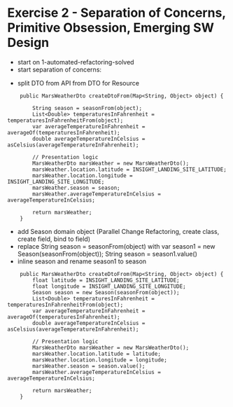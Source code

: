 # Exercise 2 - Separation of Concerns, Primitive Obsession, Emerging SW Design
* start on 1-automated-refactoring-solved
* start separation of concerns: 
- split DTO from API from DTO for Resource
```
    public MarsWeatherDto createDtoFrom(Map<String, Object> object) {

        String season = seasonFrom(object);
        List<Double> temperaturesInFahrenheit = temperaturesInFahrenheitFrom(object);
        var averageTemperatureInFahrenheit = averageOf(temperaturesInFahrenheit);
        double averageTemperatureInCelsius = asCelsius(averageTemperatureInFahrenheit);

        // Presentation logic
        MarsWeatherDto marsWeather = new MarsWeatherDto();
        marsWeather.location.latitude = INSIGHT_LANDING_SITE_LATITUDE;
        marsWeather.location.longitude = INSIGHT_LANDING_SITE_LONGITUDE;
        marsWeather.season = season;
        marsWeather.averageTemperatureInCelsius = averageTemperatureInCelsius;

        return marsWeather;
    }
```
- add Season domain object (Parallel Change Refactoring, create class, create field, bind to field)
- replace String season = seasonFrom(object) with var season1 = new Season(seasonFrom(object)); String season = season1.value()
- inline season and rename season1 to season
```
    public MarsWeatherDto createDtoFrom(Map<String, Object> object) {
        float latitude = INSIGHT_LANDING_SITE_LATITUDE;
        float longitude = INSIGHT_LANDING_SITE_LONGITUDE;
        Season season = new Season(seasonFrom(object));
        List<Double> temperaturesInFahrenheit = temperaturesInFahrenheitFrom(object);
        var averageTemperatureInFahrenheit = averageOf(temperaturesInFahrenheit);
        double averageTemperatureInCelsius = asCelsius(averageTemperatureInFahrenheit);

        // Presentation logic
        MarsWeatherDto marsWeather = new MarsWeatherDto();
        marsWeather.location.latitude = latitude;
        marsWeather.location.longitude = longitude;
        marsWeather.season = season.value();
        marsWeather.averageTemperatureInCelsius = averageTemperatureInCelsius;

        return marsWeather;
    }

```